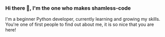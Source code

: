 ### Hi there 👋, I'm the one who makes shamless-code

I'm a beginner Python developer, currently learning and growing my skills.<br>
You're one of first people to find out about me, it is so nice that you are here!

<!--
**shameless-code/shameless-code** is a ✨ _special_ ✨ repository because its `README.md` (this file) appears on your GitHub profile.

Here are some ideas to get you started:

- 🔭 I’m currently working on ...
- 🌱 I’m currently learning ...
- 👯 I’m looking to collaborate on ...
- 🤔 I’m looking for help with ...
- 💬 Ask me about ...
- 📫 How to reach me: ...
- 😄 Pronouns: ...
- ⚡ Fun fact: ...
-->
